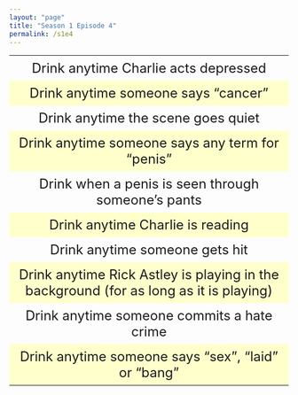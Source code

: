 ```yaml
---
layout: "page"
title: "Season 1 Episode 4"
permalink: /s1e4
---
```

<style>
table {
    border-collapse: collapse;
    width: 100%;
}

td {
    text-align: center;
    padding: 8px;
    font-size: 1.5em;
}

tr:nth-child(even) {background-color: #ffffCC;}
</style>

<table>
  <tr>
    <td>Drink anytime Charlie acts depressed</td>
  </tr>
  <tr>
    <td>Drink anytime someone says “cancer”</td>
  </tr>
  <tr>
    <td>Drink anytime the scene goes quiet</td>
  </tr>
  <tr>
    <td>Drink anytime someone says any term for “penis”</td>
  </tr>
  <tr>
    <td>Drink when a penis is seen through someone’s pants</td>
  </tr>
  <tr>
    <td>Drink anytime Charlie is reading</td>
  </tr>
  <tr>
    <td>Drink anytime someone gets hit</td>
  </tr>
  <tr>
    <td>Drink anytime Rick Astley is playing in the background (for as long as it is playing)</td>
  </tr>
  <tr>
    <td>Drink anytime someone commits a hate crime</td>
  </tr>
  <tr>
    <td>Drink anytime someone says “sex”, “laid” or “bang”</td>
  </tr>
</table>

